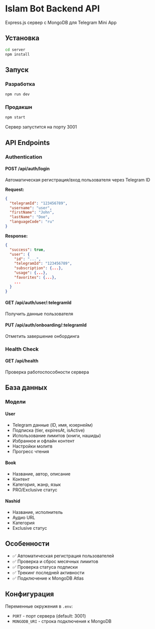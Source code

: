 # Islam Bot Backend API

Express.js сервер с MongoDB для Telegram Mini App

## Установка

```bash
cd server
npm install
```

## Запуск

### Разработка
```bash
npm run dev
```

### Продакшн
```bash
npm start
```

Сервер запустится на порту 3001

## API Endpoints

### Authentication

#### POST /api/auth/login
Автоматическая регистрация/вход пользователя через Telegram ID

**Request:**
```json
{
  "telegramId": "123456789",
  "username": "user",
  "firstName": "John",
  "lastName": "Doe",
  "languageCode": "ru"
}
```

**Response:**
```json
{
  "success": true,
  "user": {
    "id": "...",
    "telegramId": "123456789",
    "subscription": {...},
    "usage": {...},
    "favorites": {...},
    ...
  }
}
```

#### GET /api/auth/user/:telegramId
Получить данные пользователя

#### PUT /api/auth/onboarding/:telegramId
Отметить завершение онбординга

### Health Check

#### GET /api/health
Проверка работоспособности сервера

## База данных

### Модели

#### User
- Telegram данные (ID, имя, юзернейм)
- Подписка (tier, expiresAt, isActive)
- Использование лимитов (книги, нашиды)
- Избранное и офлайн контент
- Настройки молитв
- Прогресс чтения

#### Book
- Название, автор, описание
- Контент
- Категория, жанр, язык
- PRO/Exclusive статус

#### Nashid
- Название, исполнитель
- Аудио URL
- Категория
- Exclusive статус

## Особенности

- ✅ Автоматическая регистрация пользователей
- ✅ Проверка и сброс месячных лимитов
- ✅ Проверка статуса подписки
- ✅ Трекинг последней активности
- ✅ Подключение к MongoDB Atlas

## Конфигурация

Переменные окружения в `.env`:
- `PORT` - порт сервера (default: 3001)
- `MONGODB_URI` - строка подключения к MongoDB
